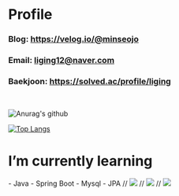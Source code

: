 <!--
<img src="https://img.shields.io/badge/쓰고자하는_텍스트-컬러코드?style=flat-square&logo=simpleicons에서_아이콘이름&logoColor=white"/></a>

[![Anurag's GitHub stats](https://github-readme-stats.vercel.app/api?username=minseojo&theme=dracula)](https://github.com/minseojo)


![header](https://capsule-render.vercel.app/api?type=Waving&color=003458&height=240&section=header&text=MinseoJo&fontSize=60&animation=blinking&5&fontColor=ffffff)
-->

# Profile
### Blog: https://velog.io/@minseojo
### Email: liging12@naver.com
### Baekjoon: https://solved.ac/profile/liging
<br>

![Anurag's github ](https://github-readme-stats.vercel.app/api?username=minseojo&show_icons=true&theme=vue)
<br>

[![Top Langs](https://github-readme-stats.vercel.app/api/top-langs/?username=minseojo&langs_count=5&hide=html,css,tex)](https://github.com/anuraghazra/github-readme-stats)
<br>

# I’m currently learning
<div align="left">
    - Java
    - Spring Boot
    - Mysql
    - JPA
   // <img src="https://img.shields.io/badge/Java-007396?style=for-the-badge&logo=java&logoColor=white"/></a>
   // <img src="https://img.shields.io/badge/Spring Boot-6DB33F?style=for-the-badge&logo=Spring Boot&logoColor=white"/></a>
   // <img src="https://img.shields.io/badge/mysql-4479A1?style=for-the-badge&logo=mysql&logoColor=white"> 
</div>

